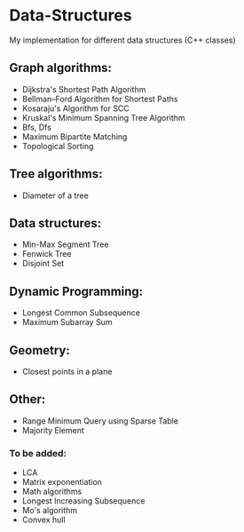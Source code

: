 # Data-Structures
My implementation for different data structures (C++ classes)

## Graph algorithms:
* Dijkstra's Shortest Path Algorithm
* Bellman–Ford Algorithm for Shortest Paths
* Kosaraju's Algorithm for SCC
* Kruskal's Minimum Spanning Tree Algorithm
* Bfs, Dfs
* Maximum Bipartite Matching
* Topological Sorting

## Tree algorithms:
* Diameter of a tree

## Data structures:
* Min-Max Segment Tree
* Fenwick Tree
* Disjoint Set

## Dynamic Programming:
* Longest Common Subsequence
* Maximum Subarray Sum

## Geometry:
* Closest points in a plane

## Other:
* Range Minimum Query using Sparse Table
* Majority Element


### To be added:
* LCA
* Matrix exponentiation
* Math algorithms
* Longest Increasing Subsequence
* Mo's algorithm
* Convex hull
